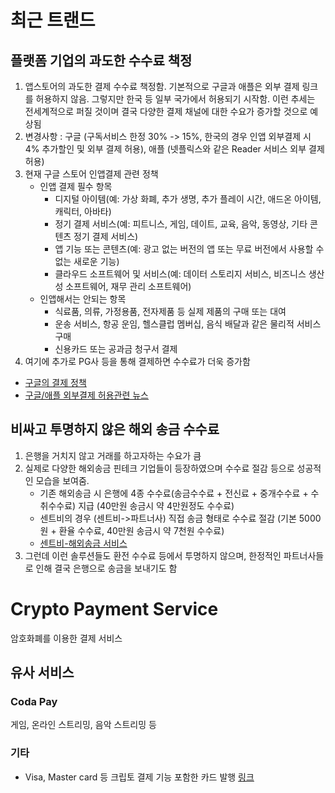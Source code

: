 # 최근 트랜드

## 플랫폼 기업의 과도한 수수료 책정

1. 앱스토어의 과도한 결제 수수료 책정함. 기본적으로 구글과 애플은 외부 결제 링크를 허용하지 않음. 그렇지만 한국 등 일부 국가에서 허용되기 시작함. 이런 추세는 전세계적으로 퍼질 것이며 결국 다양한 결제 채널에 대한 수요가 증가할 것으로 예상됨
2. 변경사항 : 구글 (구독서비스 한정 30% -> 15%, 한국의 경우 인앱 외부결제 시 4% 추가할인 및 외부 결제 허용), 애플 (넷플릭스와 같은 Reader 서비스 외부 결제 허용) 
3. 현재 구글 스토어 인앱결제 관련 정책
    - 인앱 결제 필수 항목
      - 디지털 아이템(예: 가상 화폐, 추가 생명, 추가 플레이 시간, 애드온 아이템, 캐릭터, 아바타)
      - 정기 결제 서비스(예: 피트니스, 게임, 데이트, 교육, 음악, 동영상, 기타 콘텐츠 정기 결제 서비스)
      - 앱 기능 또는 콘텐츠(예: 광고 없는 버전의 앱 또는 무료 버전에서 사용할 수 없는 새로운 기능)
      - 클라우드 소프트웨어 및 서비스(예: 데이터 스토리지 서비스, 비즈니스 생산성 소프트웨어, 재무 관리 소프트웨어)
    - 인앱해서는 안되는 항목
      - 식료품, 의류, 가정용품, 전자제품 등 실제 제품의 구매 또는 대여
      - 운송 서비스, 항공 운임, 헬스클럽 멤버십, 음식 배달과 같은 물리적 서비스 구매   
      - 신용카드 또는 공과금 청구서 결제
4. 여기에 추가로 PG사 등을 통해 결제하면 수수료가 더욱 증가함

- [구글의 결제 정책](https://support.google.com/googleplay/android-developer/answer/10281818?hl=ko#korea&zippy=)
- [구글/애플 외부결제 허용관련 뉴스](https://moneys.mt.co.kr/news/mwView.php?no=2021102414248016553)

## 비싸고 투명하지 않은 해외 송금 수수료 

1. 은행을 거치지 않고 거래를 하고자하는 수요가 큼
2. 실제로 다양한 해외송금 핀테크 기업들이 등장하였으며 수수료 절감 등으로 성공적인 모습을 보여줌. 
    - 기존 해외송금 시 은행에 4종 수수료(송금수수료 + 전신료 + 중개수수료 + 수취수수료) 지급 (40만원 송금시 약 4만원정도 수수료)
    - 센트비의 경우 (센트비->파트너사) 직접 송금 형태로 수수료 절감 (기본 5000원 + 환율 수수료, 40만원 송금시 약 7천원 수수료) 
    - [센트비-해외송금 서비스](http://weekly.chosun.com/client/news/viw.asp?ctcd=C05&nNewsNumb=002652100011)
3. 그런데 이런 솔루션들도 환전 수수료 등에서 투명하지 않으며, 한정적인 파트너사들로 인해 결국 은행으로 송금을 보내기도 함


# Crypto Payment Service

암호화폐를 이용한 결제 서비스

## 유사 서비스 

### Coda Pay

게임, 온라인 스트리밍, 음악 스트리밍 등 

### 기타

- Visa, Master card 등 크립토 결제 기능 포함한 카드 발행 [링크](https://www.visakorea.com/visa-everywhere/innovation/continued-growth-of-cryptocurrency-linked-cards.html)
